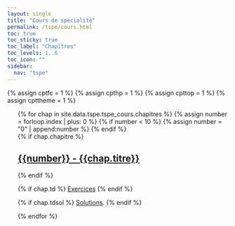 ```yaml
---
layout: single
title: "Cours de spécialité"
permalink: /tspe/cours.html
toc: true
toc_sticky: true
toc_label: "Chapitres"
toc_levels: 1..6
toc_icon: ""
sidebar:
  nav: "tspe"
---
```


{% assign cptfc = 1 %}
{% assign cpthp = 1 %}
{% assign cpttop = 1 %}
{% assign cpttheme = 1 %}

<ul start="1" style="list-style-type:none">
{% for chap in site.data.tspe.tspe_cours.chapitres %}
{% assign number = forloop.index | plus: 0 %}
{% if number < 10 %}
{% assign number = "0" | append:number %}
{% endif %}
  
<li>
{% if chap.chapitre %}
<h2 class="mycss" id="chap_{{number}}"><a href="../_pages/tspe/cours/tspe-chap{{number}}.pdf">{{number}} - {{chap.titre}}</a></h2>
{% endif %}

{% if chap.td %}
<a href="../_pages/tspe/exercices/tspe-chap{{number}}.pdf">Exercices</a>
{% endif %}

{% if chap.tdsol %}
<a href="./exercices/tspe-solchap{{number}}.pdf">Solutions</a>.
{% endif %}
</li>
{% endfor %}
</ul>
